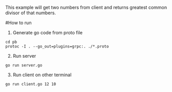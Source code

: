 This example will get two numbers from client and returns greatest common divisor of that numbers.

#How to run

1. Generate go code from proto file

```
cd pb
protoc -I . --go_out=plugins=grpc:. ./*.proto
```

2. Run server

```
go run server.go
```

3. Run client on other terminal

```
go run client.go 12 10
```
